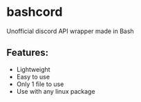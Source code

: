 # bashcord
 Unofficial discord API wrapper made in Bash

## Features:
- Lightweight
- Easy to use
- Only 1 file to use
- Use with any linux package
